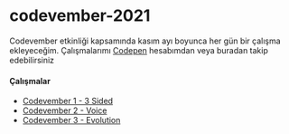 # codevember-2021

Codevember etkinliği kapsamında kasım ayı boyunca her gün bir çalışma ekleyeceğim. Çalışmalarımı [Codepen](https://codepen.io/collection/BNKjgN) hesabımdan veya buradan takip edebilirsiniz

#### Çalışmalar

- [Codevember 1 - 3 Sided](https://abdullahturkmen.github.io/codevember-2021/codevember-1-3-sided/)
- [Codevember 2 - Voice](https://abdullahturkmen.github.io/codevember-2021/codevember-2-voice/)
- [Codevember 3 - Evolution](https://abdullahturkmen.github.io/codevember-2021/codevember-3-evolution/)